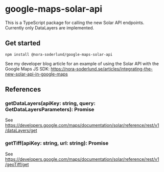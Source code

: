 # google-maps-solar-api
This is a TypeScript package for calling the new Solar API endpoints. Currently only DataLayers are implemented.

## Get started
```
npm install @nora-soderlund/google-maps-solar-api
```

See my developer blog article for an example of using the Solar API with the Google Maps JS SDK:
https://nora-soderlund.se/articles/integrating-the-new-solar-api-in-google-maps

## References
### getDataLayers(apiKey: string, query: GetDataLayersParameters): Promise<DataLayers>
See https://developers.google.com/maps/documentation/solar/reference/rest/v1/dataLayers/get

### getTiff(apiKey: string, url: string): Promise<ArrayBuffer>
See https://developers.google.com/maps/documentation/solar/reference/rest/v1/geoTiff/get
